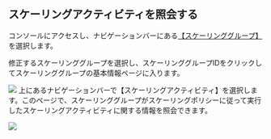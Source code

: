 ## スケーリングアクティビティを照会する

コンソールにアクセスし、ナビゲーションバーにある[【スケーリンググループ】](https://console.cloud.tencent.com/autoscaling)を選択します。

修正するスケーリンググループを選択し、スケーリンググループIDをクリックしてスケーリンググループの基本情報ページに入ります。

![](https://mc.qcloudimg.com/static/img/06a1ca079f41a7cd825b47c68304f6f5/1.jpg)
上にあるナビゲーションバーで【スケーリングアクティビティ】を選択します。このページで、スケーリンググループがスケーリングポリシーに従って実行したスケーリングアクティビティに関する情報を照会できます。

![](https://mc.qcloudimg.com/static/img/034aaab2b4dc38107a906048869624f2/2.jpg)

